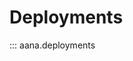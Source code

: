 # Deployments

<!-- ## AanaDeploymentHandle

AanaDeploymentHandle is a class that allows you to interact with Aana deployments.

::: aana.deployments.AanaDeploymentHandle

## Base classes for deployments

At the momemnt there are two base classes that you can use to create your own deployments:
- BaseDeployment: This is the base class for all Aana deployments.
- BaseTextGenerationDeployment: This is the base class for all text generation deployments (LLM deployments).

::: aana.deployments.BaseDeployment
::: aana.deployments.BaseTextGenerationDeployment

## Text generation deployments

### Hugging Face Text Generation Deployment

Hugging Face Text Generation Deployment allows you to use Hugging Face transformers library to serve LLMs.

::: aana.deployments.HfTextGenerationConfig
::: aana.deployments.HfTextGenerationDeployment

### VLLM Deployment

VLLM Deployment allows you to use vLLM library to serve LLMs.

::: aana.deployments.VLLMConfig
::: aana.deployments.VLLMDeployment -->


::: aana.deployments